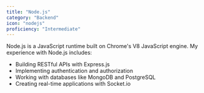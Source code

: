 ```yaml
---
title: "Node.js"
category: "Backend"
icon: "nodejs"
proficiency: "Intermediate"
---
```


Node.js is a JavaScript runtime built on Chrome's V8 JavaScript engine. My experience with Node.js includes:

- Building RESTful APIs with Express.js
- Implementing authentication and authorization
- Working with databases like MongoDB and PostgreSQL
- Creating real-time applications with Socket.io
